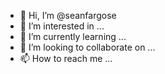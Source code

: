 - 👋 Hi, I’m @seanfargose
- 👀 I’m interested in ...
- 🌱 I’m currently learning ...
- 💞️ I’m looking to collaborate on ...
- 📫 How to reach me ...

<!---
seanfargose/seanfargose is a ✨ special ✨ repository because its `README.md` (this file) appears on your GitHub profile.
You can click the Preview link to take a look at your changes.
--->
